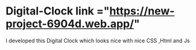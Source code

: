 # Digital-Clock  link ="https://new-project-6904d.web.app/"
 I developed this Digital Clock which looks  nice with  nice CSS ,Html and Js


